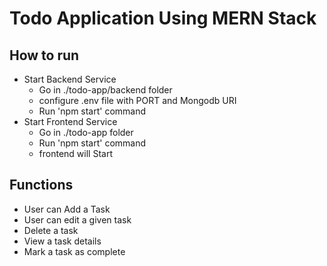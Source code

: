# Todo Application Using MERN Stack

## How to run

- Start Backend Service
  - Go in ./todo-app/backend folder
  - configure .env file with PORT and Mongodb URI
  - Run 'npm start' command
- Start Frontend Service
  - Go in ./todo-app folder
  - Run 'npm start' command
  - frontend will Start
 
 ## Functions
 
 - User can Add a Task
 - User can edit a given task
 - Delete a task
 - View a task details
 - Mark a task as complete
